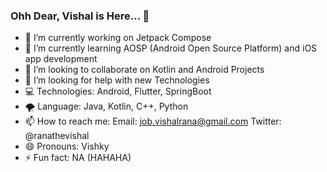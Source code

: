 ### Ohh Dear, Vishal is Here... 👋

- 🔭 I’m currently working on Jetpack Compose
- 🌱 I’m currently learning AOSP (Android Open Source Platform) and iOS app development
- 👯 I’m looking to collaborate on Kotlin and Android Projects
- 🤔 I’m looking for help with new Technologies
- 💻 Technologies: Android, Flutter, SpringBoot
- 🌪 Language: Java, Kotlin, C++, Python
- 📫 How to reach me: 
    Email: job.vishalrana@gmail.com
    Twitter: @ranathevishal
- 😄 Pronouns: Vishky
- ⚡ Fun fact: NA (HAHAHA)
